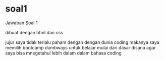 # soal1
Jawaban Soal 1

dibuat dengan html dan css


jujur saya tidak terlalu paham dengan dengan dunia coding makanya saya memilih bootcamp dumbways untuk belajar mulai dari dasar 
disana agar saya bisa mnegetahui lebih dalam dalam bahasa coding  
